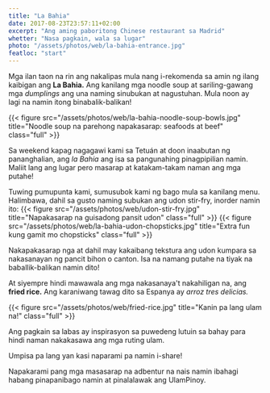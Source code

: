 ```yaml
---
title: "La Bahia"
date: 2017-08-23T23:57:11+02:00
excerpt: "Ang aming paboritong Chinese restaurant sa Madrid"
whetter: "Nasa pagkain, wala sa lugar"
photo: "/assets/photos/web/la-bahia-entrance.jpg"
featloc: "start"
---
```


Mga ilan taon na rin ang nakalipas mula nang i-rekomenda sa amin ng ilang kaibigan ang **La Bahia.** Ang kanilang mga noodle soup at sariling-gawang mga *dumplings* ang una naming sinubukan at nagustuhan. Mula noon ay lagi na namin itong binabalik-balikan!

{{< figure src="/assets/photos/web/la-bahia-noodle-soup-bowls.jpg" title="Noodle soup na parehong napakasarap: seafoods at beef" class="full" >}}

Sa weekend kapag nagagawi kami sa Tetuán at doon inaabutan ng pananghalian, ang *la Bahia* ang isa sa pangunahing pinagpipilian namin. Maliit lang ang lugar pero masarap at katakam-takam naman ang mga putahe!

Tuwing pumupunta kami, sumusubok kami ng bago mula sa kanilang menu. Halimbawa, dahil sa gusto naming subukan ang udon stir-fry, inorder namin ito:
{{< figure src="/assets/photos/web/udon-stir-fry.jpg" title="Napakasarap na guisadong pansit udon" class="full" >}}
{{< figure src="/assets/photos/web/la-bahia-udon-chopsticks.jpg" title="Extra fun kung gamit mo chopsticks" class="full" >}}

Nakapakasarap nga at dahil may kakaibang tekstura ang udon kumpara sa nakasanayan ng pancit bihon o canton. Isa na namang putahe na tiyak na baballik-balikan namin dito!

At siyempre hindi mawawala ang mga nakasanaya't nakahiligan na, ang **fried rice.** Ang karaniwang tawag dito sa Espanya ay *arroz tres delicias.* 

{{< figure src="/assets/photos/web/fried-rice.jpg" title="Kanin pa lang ulam na!" class="full" >}}

Ang pagkain sa labas ay inspirasyon sa puwedeng lutuin sa bahay para hindi naman nakakasawa ang mga ruting ulam.

Umpisa pa lang yan kasi naparami pa namin i-share!

Napakarami pang mga masasarap na adbentur na nais namin ibahagi habang pinapanibago namin at pinalalawak ang UlamPinoy.
